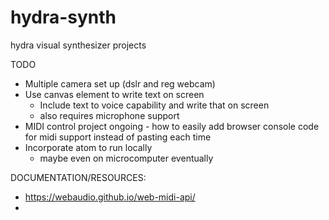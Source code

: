 # hydra-synth
hydra visual synthesizer projects

TODO
- Multiple camera set up (dslr and reg webcam)
- Use canvas element to write text on screen
    - Include text to voice capability and write that on screen
    - also requires microphone support
- MIDI control project ongoing
      - how to easily add browser console code for midi support instead of pasting each time
- Incorporate atom to run locally
    - maybe even on microcomputer eventually

DOCUMENTATION/RESOURCES:
- https://webaudio.github.io/web-midi-api/
- 
